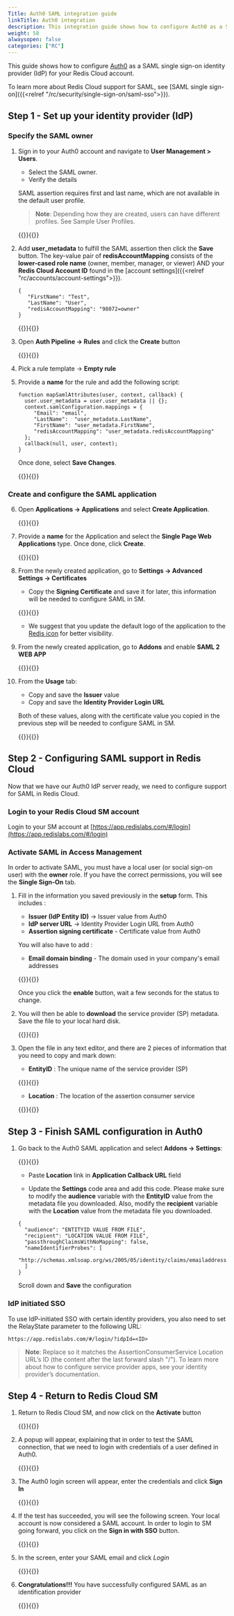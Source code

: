 ```yaml
---
Title: Auth0 SAML integration guide
linkTitle: Auth0 integration
description: This integration guide shows how to configure Auth0 as a SAML single sign on provider for your Redis Cloud account.
weight: 58
alwaysopen: false
categories: ["RC"]
---
```


This guide shows how to configure [Auth0](https://auth0.com/docs) as a SAML single sign-on identity provider (IdP) for your Redis Cloud account.

To learn more about Redis Cloud support for SAML, see [SAML single sign-on]({{<relref "/rc/security/single-sign-on/saml-sso">}}).

## Step 1 - Set up your identity provider (IdP)

### Specify the SAML owner

1. Sign in to your Auth0 account and navigate to **User Management > Users**.
   * Select the SAML owner.
   * Verify the details

    SAML assertion requires first and last name, which are not available in the default user profile. 

    > **Note**: Depending how they are created, users can have different profiles. See Sample User Profiles.

    {{<image filename="images/rc/saml/auth0_saml_1.png" alt="" >}}{{</image>}}

2. Add **user_metadata** to fulfill the SAML assertion then click the **Save** button. The key-value pair of **redisAccountMapping** consists of the **lower-cased role name** (owner, member, manager, or viewer) AND your **Redis Cloud Account ID** found in the [account settings]({{<relref "rc/accounts/account-settings">}}).

    ```
    {
       "FirstName": "Test",
       "LastName": "User",
       "redisAccountMapping": "98072=owner"
    }
    ```

    {{<image filename="images/rc/saml/auth0_saml_2.png" alt="" >}}{{</image>}}

3. Open **Auth Pipeline → Rules** and click the **Create** button

    {{<image filename="images/rc/saml/auth0_saml_3.png" alt="" >}}{{</image>}}

4. Pick a rule template → **Empty rule**

5. Provide a **name** for the rule and add the following script:

    ```
    function mapSamlAttributes(user, context, callback) {
      user.user_metadata = user.user_metadata || {};
      context.samlConfiguration.mappings = {
         "Email": "email",
         "LastName":  "user_metadata.LastName",
         "FirstName": "user_metadata.FirstName",
         "redisAccountMapping": "user_metadata.redisAccountMapping"
      };
      callback(null, user, context);
    }
    ```

    Once done, select **Save Changes**.

    {{<image filename="images/rc/saml/auth0_saml_4.png" alt="" >}}{{</image>}}

### Create and configure the SAML application

6. Open **Applications → Applications** and select **Create Application**.

    {{<image filename="images/rc/saml/auth0_saml_5.png" alt="" >}}{{</image>}}

7. Provide a **name** for the Application and select the  **Single Page Web Applications** type. Once done, click **Create**.

    {{<image filename="images/rc/saml/auth0_saml_6.png" alt="" >}}{{</image>}}

8. From the newly created application, go to **Settings → Advanced Settings → Certificates**

    * Copy the **Signing Certificate** and save it for later, this information will be needed to configure SAML in SM.

    {{<image filename="images/rc/saml/auth0_saml_7.png" alt="" >}}{{</image>}}

    * We suggest that you update the default logo of the application to the [Redis icon](https://saml-integration-logo.s3.amazonaws.com/redis-cube-red_white-rgb.png) for better visibility. 

9. From the newly created application, go to **Addons** and enable **SAML 2 WEB APP**

    {{<image filename="images/rc/saml/auth0_saml_8.png" alt="" >}}{{</image>}}

10. From the **Usage** tab:

    * Copy and save the **Issuer** value 
    * Copy and save the **Identity Provider Login URL**
    
    Both of these values, along with the certificate value you copied in the previous step will be needed to configure SAML in SM.

    {{<image filename="images/rc/saml/auth0_saml_9.png" alt="" >}}{{</image>}}

## Step 2 - Configuring SAML support in Redis Cloud

Now that we have our Auth0 IdP server ready, we need to configure support for SAML in Redis Cloud.

### Login to your Redis Cloud SM account

Login to your SM account at [https://app.redislabs.com/#/login](https://app.redislabs.com/#/login)

### Activate SAML in Access Management

In order to activate SAML, you must have a local user (or social sign-on user) with the **owner** role. If you have the correct permissions, you will see the **Single Sign-On** tab.

1. Fill in the information you saved previously in the **setup** form. This includes :

    * **Issuer (IdP Entity ID)** -> Issuer value from Auth0
    * **IdP server URL** -> Identity Provider Login URL from Auth0
    * **Assertion signing certificate** - Certificate value from Auth0

    You will also have to add :

    * **Email domain binding** - The domain used in your company's email addresses

    {{<image filename="images/rc/saml/auth0_saml_11.png" alt="" >}}{{</image>}}

    Once you click the **enable** button, wait a few seconds for the status to change.

2. You will then be able to **download** the service provider (SP) metadata. Save the file to your local hard disk.

    {{<image filename="images/rc/saml/auth0_saml_15.png" alt="" >}}{{</image>}}

3. Open the file in any text editor, and there are 2 pieces of information that you need to copy and mark down:

    * **EntityID** : The unique name of the service provider (SP)

    {{<image filename="images/rc/saml/sm_saml_4.png" alt="" >}}{{</image>}}

    * **Location** : The location of the assertion consumer service

    {{<image filename="images/rc/saml/sm_saml_5.png" alt="" >}}{{</image>}}

## Step 3 - Finish SAML configuration in Auth0

1. Go back to the Auth0 SAML application and select **Addons -> Settings**:

    {{<image filename="images/rc/saml/auth0_saml_10.png" alt="" >}}{{</image>}}

    * Paste **Location** link in **Application Callback URL** field

    * Update the **Settings** code area and add this code. Please make sure to modify the **audience** variable with the **EntityID** value from the metadata file you downloaded. Also, modify the **recipient** variable with the **Location** value from the metadata file you downloaded.

    ```
    {
      "audience": "ENTITYID VALUE FROM FILE",
      "recipient": "LOCATION VALUE FROM FILE",
      "passthroughClaimsWithNoMapping": false,
      "nameIdentifierProbes": [
        "http://schemas.xmlsoap.org/ws/2005/05/identity/claims/emailaddress"
      ]
    }
    ```

    Scroll down and **Save** the configuration


### IdP initiated SSO

To use IdP-initiated SSO with certain identity providers, you also need to set the RelayState parameter to the following URL:

`https://app.redislabs.com/#/login/?idpId=<ID>`

> **Note**: Replace <ID> so it matches the AssertionConsumerService Location URL’s ID (the content after the last forward slash "/"). To learn more about how to configure service provider apps, see your identity provider’s documentation.


## Step 4 - Return to Redis Cloud SM

1. Return to Redis Cloud SM, and now click on the **Activate** button

    {{<image filename="images/rc/saml/sm_saml_8.png" alt="" >}}{{</image>}}

2. A popup will appear, explaining that in order to test the SAML connection, that we need to login with credentials of a user defined in Auth0.

    {{<image filename="images/rc/saml/sm_saml_9.png" alt="" >}}{{</image>}}

3. The Auth0 login screen will appear, enter the credentials and click **Sign In**

    {{<image filename="images/rc/saml/auth0_saml_12.png" alt="" >}}{{</image>}}

4. If the test has succeeded, you will see the following screen. Your local account is now considered a SAML account. In order to login to SM going forward, you click on the **Sign in with SSO** button.

    {{<image filename="images/rc/saml/sm_saml_11.png" alt="" >}}{{</image>}}

5. In the screen, enter your SAML email and click *Login*

    {{<image filename="images/rc/saml/auth0_saml_13.png" alt="" >}}{{</image>}}

6. **Congratulations!!!** You have successfully configured SAML as an identification provider

    {{<image filename="images/rc/saml/auth0_saml_14.png" alt="" >}}{{</image>}}

